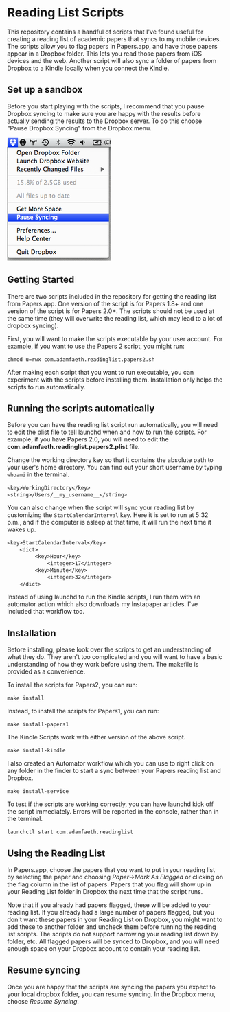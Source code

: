 Reading List Scripts
====================

This repository contains a handful of scripts that I've found useful for creating a reading list of academic papers that syncs to my mobile devices. The scripts allow you to flag papers in Papers.app, and have those papers appear in a Dropbox folder. This lets you read those papers from iOS devices and the web. Another script will also sync a folder of papers from Dropbox to a Kindle locally when you connect the Kindle.


Set up a sandbox
----------------

Before you start playing with the scripts, I recommend that you pause Dropbox syncing to make sure you are happy with the results before actually sending the results to the Dropbox server. To do this choose "Pause Dropbox Syncing" from the Dropbox menu.

![In the Dropbox menu, choose *Pause Syncing*](pauseSyncing.png)

Getting Started
---------------

There are two scripts included in the repository for getting the reading list from Papers.app. One version of the script is for Papers 1.8+ and one version of the script is for Papers 2.0+. The scripts should not be used at the same time (they will overwrite the reading list, which may lead to a lot of dropbox syncing). 

First, you will want to make the scripts executable by your user account. For example, if you want to use the Papers 2 script, you might run:

    chmod u=rwx com.adamfaeth.readinglist.papers2.sh

After making each script that you want to run executable, you can experiment with the scripts before installing them. Installation only helps the scripts to run automatically.


Running the scripts automatically
---------------------------------

Before you can have the reading list script run automatically, you will need to edit the plist file to tell launchd when and how to run the scripts. For example, if you have Papers 2.0, you will need to edit the **com.adamfaeth.readinglist.papers2.plist** file. 

Change the working directory key so that it contains the absolute path to your user's home directory. You can find out your short username by typing `whoami` in the terminal.

    <key>WorkingDirectory</key>
    <string>/Users/__my_username__</string>

You can also change when the script will sync your reading list by customizing the `StartCalendarInterval` key. Here it is set to run at 5:32 p.m., and if the computer is asleep at that time, it will run the next time it wakes up.

    <key>StartCalendarInterval</key>
        <dict>
             <key>Hour</key>
                 <integer>17</integer>
             <key>Minute</key>
                 <integer>32</integer>
        </dict>

Instead of using launchd to run the Kindle scripts, I run them with an automator action which also downloads my Instapaper articles. I've included that workflow too.

Installation
------------

Before installing, please look over the scripts to get an understanding of what they do. They aren't too complicated and you will want to have a basic understanding of how they work before using them. The makefile is provided as a convenience.

To install the scripts for Papers2, you can run:

    make install

Instead, to install the scripts for Papers1, you can run:

    make install-papers1
    
The Kindle Scripts work with either version of the above script.

    make install-kindle

I also created an Automator workflow which you can use to right click on any folder in the finder to start a sync between your Papers reading list and Dropbox.

    make install-service
    
To test if the scripts are working correctly, you can have launchd kick off the script immediately. Errors will be reported in the console, rather than in the terminal. 

    launchctl start com.adamfaeth.readinglist


Using the Reading List
----------------------

In Papers.app, choose the papers that you want to put in your reading list by selecting the paper and choosing *Paper->Mark As Flagged* or clicking on the flag column in the list of papers. Papers that you flag will show up in your Reading List folder in Dropbox the next time that the script runs.

Note that if you already had papers flagged, these will be added to your reading list. If you already had a large number of papers flagged, but you don't want these papers in your Reading List on Dropbox, you might want to add these to another folder and uncheck them before running the reading list scripts. The scripts do not support narrowing your reading list down by folder, etc. All flagged papers will be synced to Dropbox, and you will need enough space on your Dropbox account to contain your reading list.


Resume syncing
--------------

Once you are happy that the scripts are syncing the papers you expect to your local dropbox folder, you can resume syncing. In the Dropbox menu, choose *Resume Syncing*.